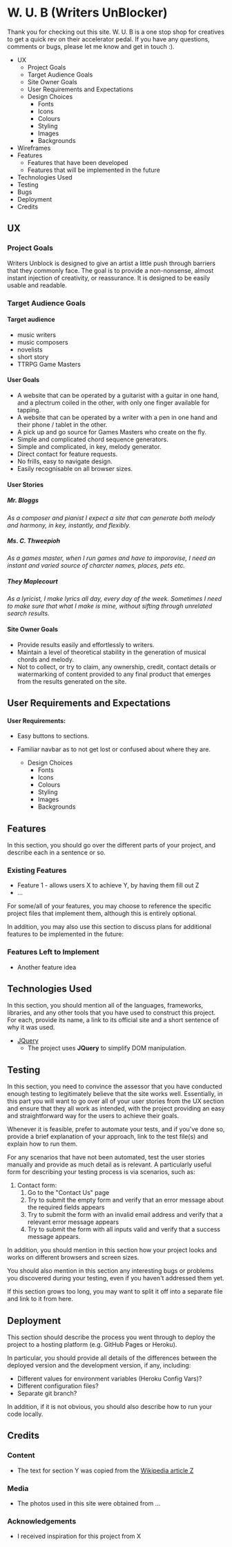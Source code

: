 # W. U. B (Writers UnBlocker)

Thank you for checking out this site. W. U. B is a one stop shop for creatives to get a quick rev on their accelerator pedal. If you have any questions, comments or bugs, please let me know and get in touch :). 

* UX 
    - Project Goals
    - Target Audience Goals
    - Site Owner Goals
    - User Requirements and Expectations
    - Design Choices 
        * Fonts
        * Icons
        * Colours
        * Styling
        * Images
        * Backgrounds
* Wireframes 
* Features 
    - Features that have been developed
    -  Features that will be implemented in the future
* Technologies Used 
* Testing 
* Bugs 
* Deployment 
* Credits 

 

## UX

### Project Goals

Writers Unblock is designed to give an artist a little push through barriers that they commonly face. The goal is to provide a non-nonsense, almost instant injection of creativity, or reassurance. It is designed to be easily usable and readable.  

### Target Audience Goals

#### Target audience

* music writers
* music composers
* novelists
* short story
* TTRPG Game Masters

#### User Goals

* A website that can be operated by a guitarist with a guitar in one hand, and a plectrum coiled in the other, with only one finger available for tapping.
* A website that can be operated by a writer with a pen in one hand and their phone / tablet in the other.
* A pick up and go source for Games Masters who create on the fly.
* Simple and complicated chord sequence generators.
* Simple and complicated, in key, melody generator.
* Direct contact for feature requests.
* No frills, easy to navigate design.
* Easily recognisable on all browser sizes. 

#### User Stories

##### Mr. Bloggs

<em>As a composer and pianist I expect a site that can generate both melody and harmony, in key, instantly, and flexibly.</em>

##### Ms. C. Thweepioh

<em>As a games master, when I run games and have to imporovise, I need an instant and varied source of charcter names, places, pets etc.</em>

##### They Maplecourt

<em>As a lyricist, I make lyrics all day, every day of the week. Sometimes I need to make sure that what I make is mine, without sifting through unrelated search results.</em>

#### Site Owner Goals

* Provide results easily and effortlessly to writers.
* Maintain a level of theoretical stability in the generation of musical chords and melody.
* Not to collect, or try to claim, any ownership, credit, contact details or watermarking of content provided to any final product that emerges from the results generated on the site.

## User Requirements and Expectations

#### User Requirements:

* Easy buttons to sections.
* Familiar navbar as to not get lost or confused about where they are.


    - Design Choices 
        * Fonts
        * Icons
        * Colours
        * Styling
        * Images
        * Backgrounds

## Features

In this section, you should go over the different parts of your project, and describe each in a sentence or so.
 

### Existing Features

* Feature 1 - allows users X to achieve Y, by having them fill out Z
* ...

For some/all of your features, you may choose to reference the specific project files that implement them, although this is entirely optional.

In addition, you may also use this section to discuss plans for additional features to be implemented in the future:

### Features Left to Implement

* Another feature idea

## Technologies Used

In this section, you should mention all of the languages, frameworks, libraries, and any other tools that you have used to construct this project. For each, provide its name, a link to its official site and a short sentence of why it was used.

* [JQuery](https://jquery.com)
    - The project uses **JQuery** to simplify DOM manipulation.

## Testing

In this section, you need to convince the assessor that you have conducted enough testing to legitimately believe that the site works well. Essentially, in this part you will want to go over all of your user stories from the UX section and ensure that they all work as intended, with the project providing an easy and straightforward way for the users to achieve their goals.

Whenever it is feasible, prefer to automate your tests, and if you've done so, provide a brief explanation of your approach, link to the test file(s) and explain how to run them.

For any scenarios that have not been automated, test the user stories manually and provide as much detail as is relevant. A particularly useful form for describing your testing process is via scenarios, such as:

1. Contact form:
    1. Go to the "Contact Us" page
    2. Try to submit the empty form and verify that an error message about the required fields appears
    3. Try to submit the form with an invalid email address and verify that a relevant error message appears
    4. Try to submit the form with all inputs valid and verify that a success message appears.

In addition, you should mention in this section how your project looks and works on different browsers and screen sizes.

You should also mention in this section any interesting bugs or problems you discovered during your testing, even if you haven't addressed them yet.

If this section grows too long, you may want to split it off into a separate file and link to it from here.

## Deployment

This section should describe the process you went through to deploy the project to a hosting platform (e.g. GitHub Pages or Heroku).

In particular, you should provide all details of the differences between the deployed version and the development version, if any, including:

* Different values for environment variables (Heroku Config Vars)?
* Different configuration files?
* Separate git branch?

In addition, if it is not obvious, you should also describe how to run your code locally.

## Credits

### Content

* The text for section Y was copied from the [Wikipedia article Z](https://en.wikipedia.org/wiki/Z)

### Media

* The photos used in this site were obtained from ...

### Acknowledgements

* I received inspiration for this project from X
